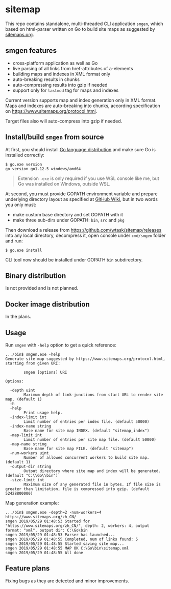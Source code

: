 # sitemap

This repo contains standalone, multi-threaded CLI application `smgen`, which based on html-parser written on Go to build site maps as suggested by [sitemaps.org](https://www.sitemaps.org/).

## smgen features

* сross-platform application as well as Go
* live parsing of all links from href-attributes of a-elements
* building maps and indexes in XML format only
* auto-breaking results in chunks
* auto-compressing results into gzip if needed
* support only for `lastmod` tag for maps and indexes

Current version supports map and index generation only in XML format. Maps and indexes are auto-breaking into chunks, according specification on https://www.sitemaps.org/protocol.html.

Target files also will auto-compress into gzip if needed.

## Install/build `smgen` from source

At first, you should install [Go language distribution](https://golang.org/dl/) and make sure Go is installed correctly:

```cli
$ go.exe version
go version go1.12.5 windows/amd64
```

> Extension `.exe` is only required if you use WSL console like me, but Go was installed on Windows, outside WSL.

At second, you must provide GOPATH environment variable and prepare underlying directory layout as specified at [GitHub Wiki](https://github.com/golang/go/wiki/GOPATH), but in two words you only must:

* make custom base directory and set GOPATH with it
* make three sub-dirs under GOPATH: `bin`, `src` and `pkg`

Then download a release from https://github.com/wtask/sitemap/releases into any local directory, decompress it, open console under `cmd/smgen` folder and run:

```cli
$ go.exe install
```

CLI tool now should be installed under GOPATH `bin` subdirectory.

## Binary distribution

Is not provided and is not planned.

## Docker image distribution

In the plans.

## Usage

Run `smgen` with `-help` option to get a quick reference:

```cli
.../bin$ smgen.exe -help
Generate site map suggested by https://www.sitemaps.org/protocol.html, starting from given URI:

        smgen [options] URI

Options:

  -depth uint
        Maximum depth of link-junctions from start URL to render site map. (default 1)
  -h
  -help
        Print usage help.
  -index-limit int
        Limit number of entries per index file. (default 50000)
  -index-name string
        Base name for site map INDEX. (default "sitemap_index")
  -map-limit int
        Limit number of entries per site map file. (default 50000)
  -map-name string
        Base name for site map FILE. (default "sitemap")
  -num-workers uint
        Number of allowed concurrent workers to build site map. (default 1)
  -output-dir string
        Output directory where site map and index will be generated. (default "C:\\Go\\bin")
  -size-limit int
        Maximum size of any generated file in bytes. If file size is greater than limitation, file is compressed into gzip. (default 52428800000)
```

Map generation example:

```cli
.../bin$ smgen.exe -depth=2 -num-workers=4 https://www.sitemaps.org/zh_CN/
smgen 2019/05/29 01:48:53 Started for "https://www.sitemaps.org/zh_CN/", depth: 2, workers: 4, output format: "xml", output dir: C:\Go\bin
smgen 2019/05/29 01:48:53 Parser has launched...
smgen 2019/05/29 01:48:55 Completed, num of links found: 5
smgen 2019/05/29 01:48:55 Started saving site map...
smgen 2019/05/29 01:48:55 MAP OK C:\Go\bin\sitemap.xml
smgen 2019/05/29 01:48:55 All done
```

## Feature plans

Fixing bugs as they are detected and minor improvements.
